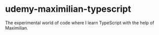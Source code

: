# udemy-maximilian-typescript
The experimental world of code where I learn TypeScript with the help of Maximilian.
